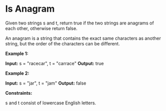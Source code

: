 # Is Anagram

Given two strings s and t, return true if the two strings are anagrams of each other, otherwise return false.

An anagram is a string that contains the exact same characters as another string, but the order of the characters can be different.

**Example 1:**

**Input:** s = "racecar", t = "carrace"
**Output:** true

**Example 2:**

**Input:** s = "jar", t = "jam"
**Output:** false

**Constraints:**

s and t consist of lowercase English letters.
